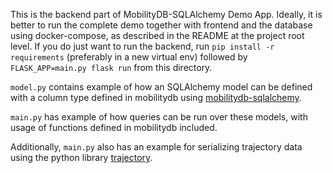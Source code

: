 This is the backend part of MobilityDB-SQLAlchemy Demo App. Ideally, it is better to run the complete demo together with frontend and the database using docker-compose, as described in the README at the project root level. If you do just want to run the backend, run `pip install -r requirements` (preferably in a new virtual env) followed by `FLASK_APP=main.py flask run` from this directory.

`model.py` contains example of how an SQLAlchemy model can be defined with a column type defined in mobilitydb using [mobilitydb-sqlalchemy](https://github.com/adonmo/mobilitydb-sqlalchemy).

`main.py` has example of how queries can be run over these models, with usage of functions defined in mobilitydb included.

Additionally, `main.py` also has an example for serializing trajectory data using the python library [trajectory](https://github.com/adonmo/trajectory).

